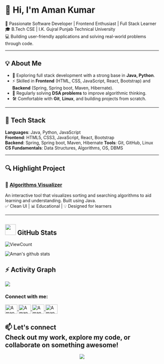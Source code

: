 # 👋 Hi, I'm Aman Kumar

🚀 Passionate Software Developer | Frontend Enthusiast | Full Stack Learner  
🎓 B.Tech CSE | I.K. Gujral Punjab Technical University  
💻 Building user-friendly applications and solving real-world problems through code.

---

## 💡 About Me

- 🌱 Exploring full stack development with a strong base in **Java, Python**.
- ⚡ Skilled in **Frontend** (HTML, CSS, JavaScript, React, Bootstrap) and **Backend** (Spring, Spring boot, Maven, Hibernate).
- 🧠 Regularly solving **DSA problems** to improve algorithmic thinking.
- 🛠️ Comfortable with **Git**, **Linux**, and building projects from scratch.

---

## 🧠 Tech Stack

**Languages**: Java, Python, JavaScript  
**Frontend**: HTML5, CSS3, JavaScript, React, Bootstrap  
**Backend**: Spring, Spring boot, Maven, Hibernate 
**Tools**: Git, GitHub, Linux  
**CS Fundamentals**: Data Structures, Algorithms, OS, DBMS 

---

## 🔍 Highlight Project

### 🎯 [Algorithms Visualizer](https://github.com/amankumarthakur63/Algorithm-Visualizer)
An interactive tool that visualizes sorting and searching algorithms to aid learning and understanding. Built using Java.  
✅ Clean UI | 📊 Educational | 💡 Designed for learners

---


## <img src="https://media.giphy.com/media/iY8CRBdQXODJSCERIr/giphy.gif" width="35"><b> GitHub Stats </b>
![ViewCount](https://views.whatilearened.today/views/github/AKDev32/AKDev32.svg?cache=remove)

<img alt="Aman's github stats" src="https://github-readme-stats.vercel.app/api?username=AKDev32&&show_icons=true&count_private=true&line_height=20&icon_color=00b3ff&theme=blue-green&title_color=00b3ff" >

## ⚡ Activity Graph
<img align="center" src="https://github-readme-activity-graph.vercel.app/graph?username=AKDev32&theme=react-dark"/>

<h3 align="left">Connect with me:</h3>
<p align="left">
  <a href="https://linkedin.com/in/aman32" target="parent">
    <img align="center" src="https://raw.githubusercontent.com/rahuldkjain/github-profile-readme-generator/master/src/images/icons/Social/linked-in-alt.svg" alt="Aman Kumar LinkedIn" height="30" width="40" />
  </a>
  <a href="https://instagram.com/theamankumarthakur" target="parent">
    <img align="center" src="https://raw.githubusercontent.com/rahuldkjain/github-profile-readme-generator/master/src/images/icons/Social/instagram.svg" alt="Aman Kumar Instagram" height="30" width="40" />
  </a>
  <a href="https://leetcode.com/Aman_LeetMind" target="__blank">
    <img align="center" src="https://raw.githubusercontent.com/rahuldkjain/github-profile-readme-generator/master/src/images/icons/Social/leet-code.svg" alt="Aman Kumar LeetCode" height="30" width="40" />
  </a>
  <a href="mailto:amanku6936@gmail.com" target="parent">
    <img align="center" src="https://encrypted-tbn0.gstatic.com/images?q=tbn:ANd9GcS9JOHxRmhJ3K3QwX236A2VWrjXA2UIC8S9AA&s" alt="Aman Kumar Email" height="30" width="40" />
  </a>


📫 **Let's connect**  
Check out my work, explore my code, or collaborate on something awesome!
---

<p align="center">
  <img src="https://capsule-render.vercel.app/api?type=waving&color=gradient&height=100&section=footer" />
</p>

